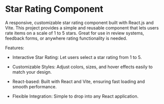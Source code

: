 # Star Rating Component

A responsive, customizable star rating component built with React.js and Vite. This project provides a simple and reusable component that lets users rate items on a scale of 1 to 5 stars. Great for use in review systems, feedback forms, or anywhere rating functionality is needed.

Features:

- Interactive Star Rating: Let users select a star rating from 1 to 5.

- Customizable Styles: Adjust colors, sizes, and hover effects easily to match your design.

- React-based: Built with React and Vite, ensuring fast loading and smooth performance.

- Flexible Integration: Simple to drop into any React application.